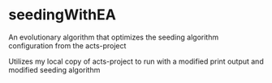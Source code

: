 # seedingWithEA
An evolutionary algorithm that optimizes the seeding algorithm configuration from the acts-project

Utilizes my local copy of acts-project to run with a modified print output and modified seeding algorithm
